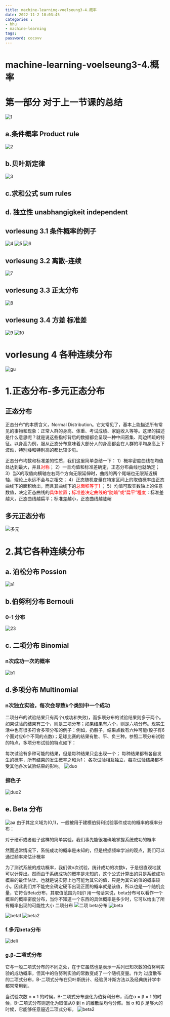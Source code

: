 ```yaml
---
title: machine-learning-voelseung3-4.概率
date: 2022-11-2 10:03:45
categories : 
- hhu
- machine-learning
tags:
password: cocovv
---
```

# machine-learning-voelseung3-4.概率
# 第一部分 对于上一节课的总结
![1](./k3-5/v-3.1.PNG)

## a.条件概率 Product rule
![2](./k3-5/1-%E6%9D%A1%E4%BB%B6%E6%A6%82%E7%8E%87-Conditimal-Probability.PNG)

## b.贝叶斯定律
![3](./k3-5/2-%E8%B4%9D%E5%8F%B6%E6%96%AF%E5%AE%9A%E5%BE%8B-Product-rule.PNG)

## c.求和公式 sum rules

##  d. 独立性 unabhangigkeit independent


##  vorlesung 3.1 条件概率的例子
![4](./k3-5/3.1%20%E9%99%A4%E8%8D%89.PNG)
![5](./k3-5/3.1.2.PNG)
![6](./k3-5/3.1.3.PNG)

##  vorlesung 3.2 离散-连续
![7](./k3-5/3.2%20%E7%A6%BB%E6%95%A3%E8%BF%9E%E7%BB%AD.PNG)

##  vorlesung 3.3 正太分布
![8](./k3-5/3.3%20%E6%AD%A3%E6%80%81%E5%88%86%E5%B8%83.PNG)

##  vorlesung 3.4 方差 标准差
![9](./k3-5/%E6%96%B9%E5%B7%AE.PNG)
![10](./k3-5/%E6%A0%87%E5%87%86%E5%B7%AE.PNG)

# vorlesung 4 各种连续分布
![gu](./k3-5/%E6%89%AB%E6%8F%8F_20221102.png)

# 1.正态分布-多元正态分布

## 正态分布

正态分布”的本质含义，Normal Distribution。它太常见了，基本上能描述所有常见的事物和现象：正常人群的身高、体重、考试成绩、家庭收入等等。这里的描述是什么意思呢？就是说这些指标背后的数据都会呈现一种中间密集、两边稀疏的特征。以身高为例，服从正态分布意味着大部分人的身高都会在人群的平均身高上下波动，特别矮和特别高的都比较少见。

正态分布均数和标准差的性质，我们这里简单总结一下：
1）概率密度曲线在均值处达到最大，并且<font color=red>对称</font>；
2）一旦均值和标准差确定，正态分布曲线也就确定；
3）当X的取值向横轴左右两个方向无限延伸时，曲线的两个尾端也无限渐近横轴，理论上永远不会与之相交；
4）正态随机变量在特定区间上的取值概率由正态曲线下的面积给出，而且其曲线下的<font color=red>总面积等于1</font> ；
5）均值可取实数轴上的任意数值，决定正态曲线的<font color=red>具体位置</font>；<font color=red>标准差决定曲线的“陡峭”或“扁平”程度</font>：标准差越大，正态曲线越扁平；标准差越小，正态曲线越陡峭

## 多元正态分布
![多元](./k3-5/%E5%A4%9A%E5%85%83%E6%AD%A3%E6%80%81%E5%88%86%E5%B8%83.PNG)


# 2.其它各种连续分布

## a. 泊松分布 Possion
![a1](./k3-5/a.%E6%B3%8A%E6%9D%BE1.PNG)

## b.伯努利分布 Bernouli
### 0-1 分布
![23](./k3-5/1.%E4%BC%AF%E5%8A%AA%E5%88%A9.PNG)
## c. 二项分布 Binomial
### n次成功一次的概率
![b1](./k3-5/b1%20%E4%BA%8C%E9%A1%B9%E5%88%86%E5%B8%83.PNG)

## d.多项分布 Multinomial
### n次独立实验，每次会导致k个类别中一个成功
二项分布的试验结果只有两个(成功和失败)，而多项分布的试验结果则多于两个。如果试验的结果有三个，则是三项分布；如果结果有六个，则是六项分布。现实生活中也有很多符合多项分布的例子：例如，扔骰子，结果点数有六种可能(骰子有6个面对应6个不同的点数)；足球比赛的结果有胜、平、负三种。参照二项分布试验的特点，多项分布试验的特点如下：

每次试验有多种可能的结果，但是每种结果只会出现一个；
每种结果都有各自发生的概率，所有结果的发生概率之和为1；
各次试验相互独立，每次试验结果都不受其他各次试验结果的影响。
![duo](./k3-5/%E5%A4%9A%E9%A1%B9%E5%88%86%E5%B8%83.PNG)

### 掷色子
![duo2](./k3-5/%E5%A4%9A%E9%A1%B92.PNG)

## e. Beta 分布
![aa](./k3-5/aa.PNG)
由于其定义域为(0,1)，一般被用于建模伯努利试验事件成功的概率的概率分布：

对于硬币或者骰子这样的简单实验，我们事先能很准确地掌握系统成功的概率

然而通常情况下，系统成功的概率是未知的，但是根据频率学派的观点，我们可以通过频率来估计概率

为了测试系统的成功概率，我们做n次试验，统计成功的次数k，于是很直观地就可以计算出。然而由于系统成功的概率是未知的，这个公式计算出的只是系统成功概率的最佳估计。也就是说实际上也可能为其它的值，只是为其它的值的概率较小。因此我们并不能完全确定硬币出现正面的概率就是该值，所以也是一个随机变量，它符合Beta分布，其取值范围为0到1
用一句话来说，beta分布可以看作一个概率的概率密度分布，当你不知道一个东西的具体概率是多少时，它可以给出了所有概率出现的可能性大小
二项分布
![二项](./k3-5/%E4%BA%8C%E9%A1%B9.PNG)
beta分布
![beta](./k3-5/beta.PNG)

![beta1](./k3-5/bata%20d.PNG)
![beta2](./k3-5/beta%20d2.PNG)

### f.多元beta分布
![deli](./k3-5/dileikeli.PNG)

### g.β-二项式分布
它与一般二项式分布的不同之处，在于它虽然也是表示一系列已知次数的伯努利实验的成功概率，但其中的伯努利实验的常数变成了一个随机变量。作为 过度散布的二项式分布，Β-二项式分布在贝叶斯统计、经验贝叶斯方法以及经典统计学中都常常用到。

当试验次数 n = 1 的时候，Β-二项式分布退化为伯努利分布，而在α = β = 1 的时候，Β-二项式分布则退化为取值从0 到 n 的離散型均勻分佈。当 α 和 β 足够大的时候，它能够任意逼近二项式分布。
![beta2](./k3-5/beta2.PNG)


![]()
